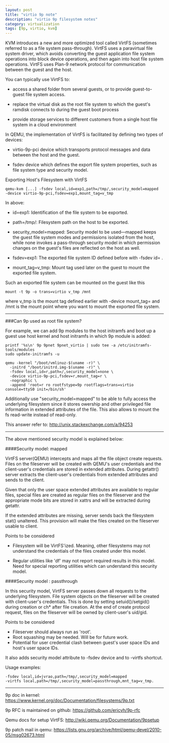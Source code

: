 ```yaml
---
layout: post
title: "virtio 9p note"
description: "virtio 9p filesystem notes"
category: virtualization
tags: [9p, virtio, kvm]
---
```


KVM introduces a new and more optimized tool called VirtFS (sometimes referred
to as a file system pass-through). VirtFS uses a paravirtual file system driver,
which avoids converting the guest application file system operations into block
device operations, and then again into host file system operations. VirtFS uses
Plan-9 network protocol for communication between the guest and the host.

You can typically use VirtFS to:

* access a shared folder from several guests, or to provide guest-to-guest
  file system access.

* replace the virtual disk as the root file system to which the guest's ramdisk
  connects to during the guest boot process

* provide storage services to different customers from a single host file
  system in a cloud environment

In QEMU, the implementation of VirtFS is facilitated by defining two types of
devices:

* virtio-9p-pci device which transports protocol messages and data between the
  host and the guest.

* fsdev device which defines the export file system properties, such as file
  system type and security model.

Exporting Host's Filesystem with VirtFS

	qemu-kvm [...] -fsdev local,id=exp1,path=/tmp/,security_model=mapped
	-device virtio-9p-pci,fsdev=exp1,mount_tag=v_tmp

In above:

* id=exp1: Identification of the file system to be exported.

* path=/tmp/: Filesystem path on the host to be exported.

* security_model=mapped: Security model to be used—mapped keeps the guest file
  system modes and permissions isolated from the host, while none invokes a
  pass-through security model in which permission changes on the guest's files
  are reflected on the host as well.

* fsdev=exp1: The exported file system ID defined before with -fsdev id= .

* mount_tag=v_tmp: Mount tag used later on the guest to mount the exported
  file system.

Such an exported file system can be mounted on the guest like this

	mount -t 9p -o trans=virtio v_tmp /mnt

where v_tmp is the mount tag defined earlier with -device mount_tag= and /mnt
is the mount point where you want to mount the exported file system.

---

###Can 9p used as root file system?

For example, we can add 9p modules to the host initramfs and boot up a guest
use host kernel and host initramfs in which 9p module is added:

	printf '%s\n' 9p 9pnet 9pnet_virtio | sudo tee -a /etc/initramfs-tools/modules
	sudo update-initramfs -u

	qemu -kernel "/boot/vmlinuz-$(uname -r)" \
	  -initrd "/boot/initrd.img-$(uname -r)" \
	  -fsdev local,id=r,path=/,security_model=none \
	  -device virtio-9p-pci,fsdev=r,mount_tag=r \
	  -nographic \
	  -append 'root=r ro rootfstype=9p rootflags=trans=virtio console=ttyS0 init=/bin/sh'

Additionally use "security_model=mapped" to be able to fully access the underlying
filesystem since it stores owership and other privileged file information in extended
attributes of the file. This also allows to mount the fs read-write instead of read-only.

This answer refer to: <http://unix.stackexchange.com/a/94253>

---

The above mentioned security model is explained below:

####Security model: mapped

VirtFS server(QEMU) intercepts and maps all the file object create requests.
Files on the fileserver will be created with QEMU's user credentials and the
client-user's credentials are stored in extended attributes.
During getattr() server extracts the client-user's credentials from extended
attributes and sends to the client.

Given that only the user space extended attributes are available to regular
files, special files are created as regular files on the fileserver and the
appropriate mode bits are stored in xattrs and will be extracted during
getattr.

If the extended attributes are missing, server sends back the filesystem
stat() unaltered. This provision will make the files created on the
fileserver usable to client.

Points to be considered

* Filesystem will be VirtFS'ized. Meaning, other filesystems may not
  understand the credentials of the files created under this model.

* Regular utilities like 'df' may not report required results in this model.
  Need for special reporting utilities which can understand this security model.


####Security model : passthrough

In this security model, VirtFS server passes down all requests to the
underlying filesystem. File system objects on the fileserver will be created
with client-user's credentials. This is done by setting setuid()/setgid()
during creation or ch* after file creation. At the end of create protocol
request, files on the fileserver will be owned by client-user's uid/gid.

Points to be considered

  * Fileserver should always run as 'root'.
  * Root squashing may be needed. Will be for future work.
  * Potential for user credential clash between guest's user space IDs and
    host's user space IDs.

It also adds security model attribute to -fsdev device and to -virtfs shortcut.

Usage examples:

	-fsdev local,id=jvrao,path=/tmp/,security_model=mapped
	-virtfs local,path=/tmp/,security_model=passthrough,mnt_tag=v_tmp.

---
9p doc in kernel: <https://www.kernel.org/doc/Documentation/filesystems/9p.txt>

9p RFC is maintained on github: <https://github.com/ericvh/9p-rfc>

Qemu docs for setup VirtFS: <http://wiki.qemu.org/Documentation/9psetup>

9p patch mail in qemu: <https://lists.gnu.org/archive/html/qemu-devel/2010-05/msg02673.html>

